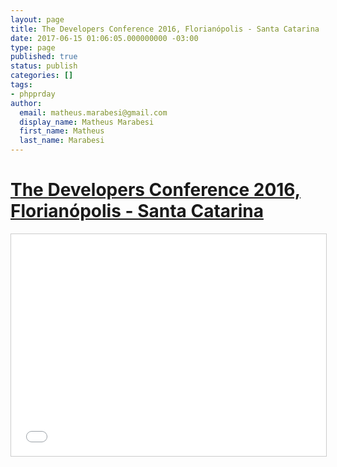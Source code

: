 ```yaml
---
layout: page
title: The Developers Conference 2016, Florianópolis - Santa Catarina
date: 2017-06-15 01:06:05.000000000 -03:00
type: page
published: true
status: publish
categories: []
tags:
- phpprday
author:
  email: matheus.marabesi@gmail.com
  display_name: Matheus Marabesi
  first_name: Matheus
  last_name: Marabesi
---
```


<h1><a href="http://www.thedevelopersconference.com.br/tdc/2016/florianopolis/trilha-php" target="_blank">The Developers Conference 2016, Florianópolis - Santa Catarina</a></h1>
<p><iframe width="100%" height="355" style="border: 1px solid #CCC; border-width: 1px; margin-bottom: 5px; max-width: 100%;" src="//www.slideshare.net/slideshow/embed_code/key/zFZ9mI8KNhQ2cz" frameborder="0" marginwidth="0" marginheight="0" scrolling="no" allowfullscreen="allowfullscreen"> </iframe></p>
